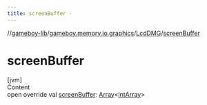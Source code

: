 ```yaml
---
title: screenBuffer -
---
```

//[gameboy-lib](../../index.md)/[gameboy.memory.io.graphics](../index.md)/[LcdDMG](index.md)/[screenBuffer](screen-buffer.md)



# screenBuffer  
[jvm]  
Content  
open override val [screenBuffer](screen-buffer.md): [Array](https://kotlinlang.org/api/latest/jvm/stdlib/kotlin/-array/index.html)<[IntArray](https://kotlinlang.org/api/latest/jvm/stdlib/kotlin/-int-array/index.html)>  



